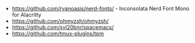 * https://github.com/ryanoasis/nerd-fonts/ - Inconsolata Nerd Font Mono for Alacritty
* https://github.com/ohmyzsh/ohmyzsh/
* https://github.com/syl20bnr/spacemacs/
* https://github.com/tmux-plugins/tpm
